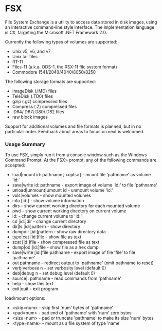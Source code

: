 # FSX
File System Exchange is a utility to access data stored in disk images, using an interactive command-line style interface.  The implementation language is C#, targeting the Microsoft .NET Framework 2.0.

Currently the following types of volumes are supported:
* Unix v5, v6, and v7
* Unix tar files
* RT-11
* Files-11 (a.k.a. ODS-1, the RSX-11 file system format)
* Commodore 1541/2040/4040/8050/8250

The following storage formats are supported:
* ImageDisk (.IMD) files
* TeleDisk (.TD0) files
* gzip (.gz) compressed files
* Compress (.Z) compressed files
* .D64/.D67/.D80/.D82 files
* raw block images

Support for additional volumes and file formats is planned, but in no particular order.  Feedback about areas to focus on next is welcomed.

### Usage Summary
To use FSX, simply run it from a console window such as the Windows Command Prompt.  At the FSX> prompt, any of the following commands are accepted:
* load|mount id: pathname[ \<opts\>] - mount file 'pathname' as volume 'id:'
* save|write id: pathname - export image of volume 'id:' to file 'pathname'
* unload|unmount|umount id - unmount volume 'id:'
* vols|volumes - show mounted volumes
* info [id:] - show volume information
* dirs - show current working directory for each mounted volume
* pwd - show current working directory on current volume
* id: - change current volume to 'id:'
* cd [id:]dir - change current directory
* dir|ls [id:]pattern - show directory
* dumpdir [id:]pattern - show raw directory data
* type|cat [id:]file - show file as text
* zcat [id:]file - show compressed file as text
* dump|od [id:]file - show file as a hex dump
* save|write [id:]file pathname - export image of file 'file' to file 'pathname'
* out pathname - redirect output to 'pathname' (omit pathname to reset)
* verb|verbose n - set verbosity level (default 0)
* deb|debug n - set debug level (default 0)
* source|. pathname - read commands from 'pathname'
* help - show this text
* exit|quit - exit program

load/mount options:
* \<skip=num\> - skip first 'num' bytes of 'pathname'
* \<pad=num\> - pad end of 'pathname' with 'num' zero bytes
* \<size=num\> - pad or truncate 'pathname' to make its size 'num' bytes
* \<type=name\> - mount as a file system of type 'name'
